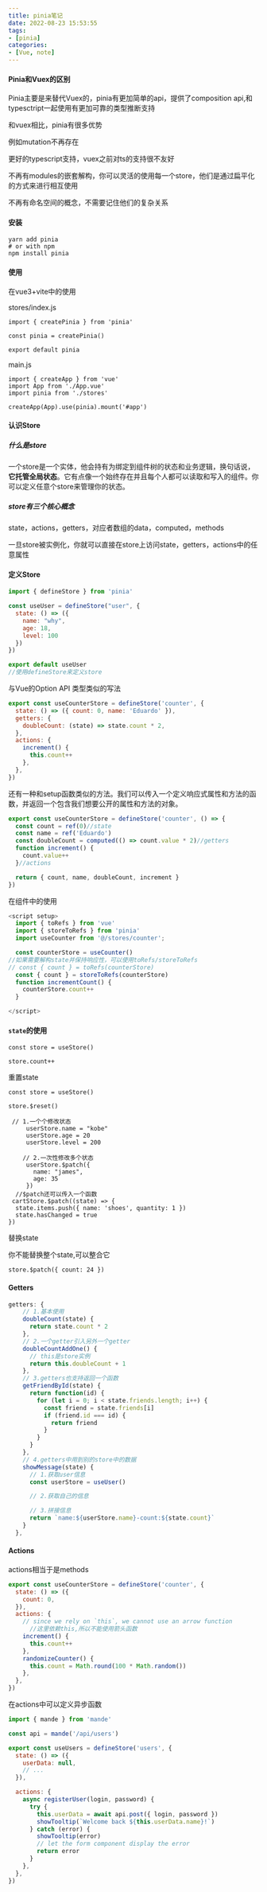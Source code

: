 ```yaml
---
title: pinia笔记
date: 2022-08-23 15:53:55
tags:
- [pinia]
categories:
- [Vue, note]
---
```


#### Pinia和Vuex的区别

Pinia主要是来替代Vuex的，pinia有更加简单的api，提供了composition api,和typesctript一起使用有更加可靠的类型推断支持

和vuex相比，pinia有很多优势

例如mutation不再存在

更好的typescript支持，vuex之前对ts的支持很不友好

不再有modules的嵌套解构，你可以灵活的使用每一个store，他们是通过扁平化的方式来进行相互使用

不再有命名空间的概念，不需要记住他们的复杂关系

#### 安装

```
yarn add pinia
# or with npm
npm install pinia
```

#### 使用

在vue3+vite中的使用

stores/index.js

```
import { createPinia } from 'pinia'

const pinia = createPinia()

export default pinia

```

main.js

```
import { createApp } from 'vue'
import App from './App.vue'
import pinia from './stores'

createApp(App).use(pinia).mount('#app')
```

#### 认识Store

##### 什么是store

一个store是一个实体，他会持有为绑定到组件树的状态和业务逻辑，换句话说，**它托管全局状态**。它有点像一个始终存在并且每个人都可以读取和写入的组件。你可以定义任意个store来管理你的状态。

##### store有三个核心概念

state，actions，getters，对应者数组的data，computed，methods

一旦store被实例化，你就可以直接在store上访问state，getters，actions中的任意属性

#### 定义Store

```js
import { defineStore } from 'pinia'

const useUser = defineStore("user", {
  state: () => ({
    name: "why",
    age: 18,
    level: 100
  })
})

export default useUser
//使用defineStore来定义store
```

与Vue的Option API 类型类似的写法

```js
export const useCounterStore = defineStore('counter', {
  state: () => ({ count: 0, name: 'Eduardo' }),
  getters: {
    doubleCount: (state) => state.count * 2,
  },
  actions: {
    increment() {
      this.count++
    },
  },
})
```

还有一种和setup函数类似的方法。我们可以传入一个定义响应式属性和方法的函数，并返回一个包含我们想要公开的属性和方法的对象。

```js
export const useCounterStore = defineStore('counter', () => {
  const count = ref(0)//state
  const name = ref('Eduardo')
  const doubleCount = computed(() => count.value * 2)//getters
  function increment() {
    count.value++
  }//actions

  return { count, name, doubleCount, increment }
})
```

在组件中的使用

```js
<script setup>
  import { toRefs } from 'vue'
  import { storeToRefs } from 'pinia'
  import useCounter from '@/stores/counter';

  const counterStore = useCounter()
//如果需要解构state并保持响应性，可以使用toRefs/storeToRefs
// const { count } = toRefs(counterStore)
  const { count } = storeToRefs(counterStore)
  function incrementCount() {
    counterStore.count++
  }

</script>
```

#### `state`的使用

```
const store = useStore()

store.count++
```

重置state

```
const store = useStore()

store.$reset()
```

```
 // 1.一个个修改状态
     userStore.name = "kobe"
     userStore.age = 20
     userStore.level = 200

    // 2.一次性修改多个状态
     userStore.$patch({
       name: "james",
       age: 35
     })
  //$patch还可以传入一个函数 
 cartStore.$patch((state) => {
  state.items.push({ name: 'shoes', quantity: 1 })
  state.hasChanged = true
})
```

替换state

你不能替换整个state,可以整合它

```
store.$patch({ count: 24 })
```

#### Getters

```js
getters: {
    // 1.基本使用
    doubleCount(state) {
      return state.count * 2
    },
    // 2.一个getter引入另外一个getter
    doubleCountAddOne() {
      // this是store实例
      return this.doubleCount + 1
    },
    // 3.getters也支持返回一个函数
    getFriendById(state) {
      return function(id) {
        for (let i = 0; i < state.friends.length; i++) {
          const friend = state.friends[i]
          if (friend.id === id) {
            return friend
          }
        }
      }
    },
    // 4.getters中用到别的store中的数据
    showMessage(state) {
      // 1.获取user信息
      const userStore = useUser()

      // 2.获取自己的信息

      // 3.拼接信息
      return `name:${userStore.name}-count:${state.count}`
    }
  },
```

#### Actions

actions相当于是methods

```js
export const useCounterStore = defineStore('counter', {
  state: () => ({
    count: 0,
  }),
  actions: {
    // since we rely on `this`, we cannot use an arrow function
      //这里依赖this,所以不能使用箭头函数
    increment() {
      this.count++
    },
    randomizeCounter() {
      this.count = Math.round(100 * Math.random())
    },
  },
})
```

在actions中可以定义异步函数

```js
import { mande } from 'mande'

const api = mande('/api/users')

export const useUsers = defineStore('users', {
  state: () => ({
    userData: null,
    // ...
  }),

  actions: {
    async registerUser(login, password) {
      try {
        this.userData = await api.post({ login, password })
        showTooltip(`Welcome back ${this.userData.name}!`)
      } catch (error) {
        showTooltip(error)
        // let the form component display the error
        return error
      }
    },
  },
})
```
